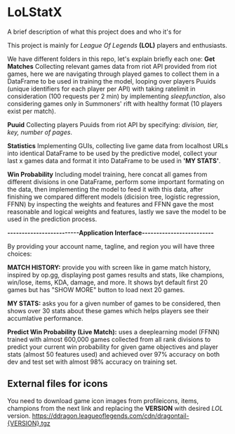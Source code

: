
# LoLStatX

A brief description of what this project does and who it's for

This project is mainly for *League Of Legends* **(LOL)** players and enthusiasts.

We have different folders in this repo, let's explain briefly each one:
**Get Matches**
Collecting relevant games data from riot API provided from riot games, here we are navigating through played games to collect them in a DataFrame to be used in training the model, looping over players Puuids (unique identifiers for each player per API) with taking ratelimit in consideration (100 requests per 2 min) by implementing *sleepfunction*, also considering games only in Summoners' rift with healthy format (10 players exist per match).

**Puuid** Collecting players Puuids from riot API by specifying: *division, tier, key, number of pages*.

**Statistics** Implementing GUIs, collecting live game data from localhost URLs into identical DataFrame to be used by the predictive model, collect your last x games data and format it into DataFrame to be used in **'MY STATS'**.

**Win Probability** Including model training, here concat all games from different divisions in one DataFrame, perform some important formating on the data, then implementing the model to feed it with this data, after finishing we compared different models (dicision tree, logistic regression, FFNN) by inspecting the weights and features and FFNN gave the most reasonable and logical weights and features, lastly we save the model to be used in the prediction process.

**-------------------------Application Interface-------------------------**

By providing your account name, tagline, and region you will have three choices:

**MATCH HISTORY:** provide you with screen like in game match history, inspired by op.gg, displaying post games results and stats, like champions, win/lose, items, KDA, damage, and more. It shows byt default first 20 games but has "SHOW MORE" button to load next 20 games.

**MY STATS:** asks you for a given number of games to be considered, then shows over 30 stats about these games which helps players see their accumlative performance.

**Predict Win Probability (Live Match):** uses a deeplearning model (FFNN) trained with almost 600,000 games collected from all rank divisions to predict your current win probability for given game objectives and player stats (almost 50 features used) and achieved over 97% accuracy on both dev and test set with almost 98% accuracy on training set.


## External files for icons

You need to download game icon images from profileicons, items, champions from the next link and replacing the **VERSION** with desired *LOL* version.
https://ddragon.leagueoflegends.com/cdn/dragontail-{VERSION}.tgz
